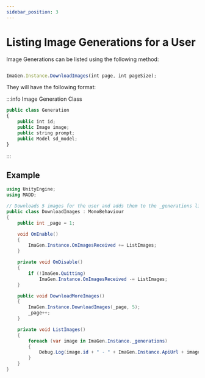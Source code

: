```yaml
---
sidebar_position: 3
---
```


# Listing Image Generations for a User

Image Generations can be listed using the following method:

```js

ImaGen.Instance.DownloadImages(int page, int pageSize);

```

They will have the following format:

:::info Image Generation Class

```jsx
public class Generation
{
    public int id;
    public Image image;
    public string prompt;
    public Model sd_model;
}
```

:::

## Example

```csharp
using UnityEngine;
using MADD;

// Downloads 5 images for the user and adds them to the _generations list inside of the ImaGen object
public class DownloadImages : MonoBehaviour
{
    public int _page = 1;

    void OnEnable()
    {
        ImaGen.Instance.OnImagesReceived += ListImages;
    }

    private void OnDisable()
    {
        if (!ImaGen.Quitting)
            ImaGen.Instance.OnImagesReceived -= ListImages;
    }

    public void DownloadMoreImages()
    {
        ImaGen.Instance.DownloadImages(_page, 5);
        _page++;
    }

    private void ListImages()
    {
        foreach (var image in ImaGen.Instance._generations)
        {
            Debug.Log(image.id + " - " + ImaGen.Instance.ApiUrl + image.image.url);
        }
    }
}
```
